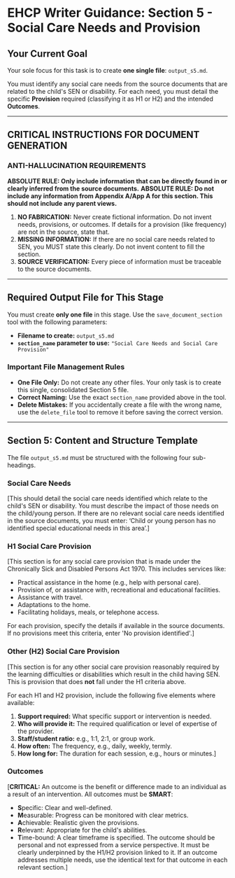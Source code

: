 # EHCP Writer Guidance: Section 5 - Social Care Needs and Provision

## Your Current Goal

Your sole focus for this task is to create **one single file**: `output_s5.md`.

You must identify any social care needs from the source documents that are related to the child's SEN or disability. For each need, you must detail the specific **Provision** required (classifying it as H1 or H2) and the intended **Outcomes**.

---

## CRITICAL INSTRUCTIONS FOR DOCUMENT GENERATION

### ANTI-HALLUCINATION REQUIREMENTS

**ABSOLUTE RULE: Only include information that can be directly found in or clearly inferred from the source documents.**
**ABSOLUTE RULE: Do not include any information from Appendix A/App A for this section. This should not include any parent views.**

1.  **NO FABRICATION:** Never create fictional information. Do not invent needs, provisions, or outcomes. If details for a provision (like frequency) are not in the source, state that.
2.  **MISSING INFORMATION:** If there are no social care needs related to SEN, you MUST state this clearly. Do not invent content to fill the section.
3.  **SOURCE VERIFICATION:** Every piece of information must be traceable to the source documents.

---

## Required Output File for This Stage

You must create **only one file** in this stage. Use the `save_document_section` tool with the following parameters:

*   **Filename to create:** `output_s5.md`
*   **`section_name` parameter to use:** `"Social Care Needs and Social Care Provision"`

### Important File Management Rules

*   **One File Only:** Do not create any other files. Your only task is to create this single, consolidated Section 5 file.
*   **Correct Naming:** Use the exact `section_name` provided above in the tool.
*   **Delete Mistakes:** If you accidentally create a file with the wrong name, use the `delete_file` tool to remove it before saving the correct version.

---

## Section 5: Content and Structure Template

The file `output_s5.md` must be structured with the following four sub-headings.

### Social Care Needs

[This should detail the social care needs identified which relate to the child's SEN or disability. You must describe the impact of those needs on the child/young person.
If there are no relevant social care needs identified in the source documents, you must enter: ‘Child or young person has no identified special educational needs in this area’.]

### H1 Social Care Provision

[This section is for any social care provision that is made under the Chronically Sick and Disabled Persons Act 1970. This includes services like:
- Practical assistance in the home (e.g., help with personal care).
- Provision of, or assistance with, recreational and educational facilities.
- Assistance with travel.
- Adaptations to the home.
- Facilitating holidays, meals, or telephone access.

For each provision, specify the details if available in the source documents. If no provisions meet this criteria, enter 'No provision identified'.]

### Other (H2) Social Care Provision

[This section is for any other social care provision reasonably required by the learning difficulties or disabilities which result in the child having SEN. This is provision that does **not** fall under the H1 criteria above.

For each H1 and H2 provision, include the following five elements where available:
1.  **Support required:** What specific support or intervention is needed.
2.  **Who will provide it:** The required qualification or level of expertise of the provider.
3.  **Staff/student ratio:** e.g., 1:1, 2:1, or group work.
4.  **How often:** The frequency, e.g., daily, weekly, termly.
5.  **How long for:** The duration for each session, e.g., hours or minutes.]

### Outcomes

[**CRITICAL:** An outcome is the benefit or difference made to an individual as a result of an intervention. All outcomes must be **SMART**:
- **S**pecific: Clear and well-defined.
- **M**easurable: Progress can be monitored with clear metrics.
- **A**chievable: Realistic given the provisions.
- **R**elevant: Appropriate for the child's abilities.
- **T**ime-bound: A clear timeframe is specified.
The outcome should be personal and not expressed from a service perspective. It must be clearly underpinned by the H1/H2 provision linked to it. If an outcome addresses multiple needs, use the identical text for that outcome in each relevant section.]